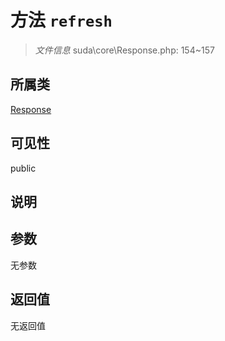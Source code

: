 # 方法 `refresh`

> *文件信息* suda\core\Response.php: 154~157

## 所属类 

[Response](../Response.md)

## 可见性

public

## 说明



## 参数


无参数


## 返回值

无返回值

